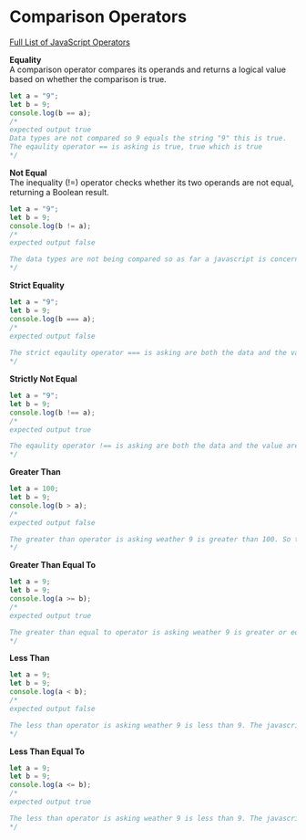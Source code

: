 # Comparison Operators

[Full List of JavaScript Operators](https://developer.mozilla.org/en-US/docs/Web/JavaScript/Guide/Expressions_and_operators#comparison_operators)

**Equality**  
A comparison operator compares its operands and returns a logical value based on whether the comparison is true.

```javascript
let a = "9";
let b = 9;
console.log(b == a);
/*
expected output true
Data types are not compared so 9 equals the string "9" this is true.
The eqaulity operator == is asking is true, true which is true 
*/
```

**Not Equal**  
The inequality (!=) operator checks whether its two operands are not equal, returning a Boolean result.

```javascript
let a = "9";
let b = 9;
console.log(b != a);
/*
expected output false

The data types are not being compared so as far a javascript is concerned the number 9 equals the string "9". JavaScript is comparing the values javascript looks inside the string and sees that the value  9  inside the quotes, does in fact equal 9 so this is true. However your asking if true is not true which is false. 
*/
```

**Strict Equality**

```javascript
let a = "9";
let b = 9;
console.log(b === a);
/*
expected output false
 
The strict eqaulity operator === is asking are both the data and the value true. The return value is false because the number 9 does not equal the string "9". 
*/
```

**Strictly Not Equal**

```javascript
let a = "9";
let b = 9;
console.log(b !== a);
/*
expected output true

The eqaulity operator !== is asking are both the data and the value are not equal. The number 9 does not equal the string "9", so the expression evaluates to true
*/
```

**Greater Than**

```javascript
let a = 100;
let b = 9;
console.log(b > a);
/*
expected output false

The greater than operator is asking weather 9 is greater than 100. So to the JavaScript compiler point of view is that 9 is not greater than 100 and returns false.
*/
```

**Greater Than Equal To**

```javascript
let a = 9;
let b = 9;
console.log(a >= b);
/*
expected output true

The greater than equal to operator is asking weather 9 is greater or equal to 9. So from the compiler's point of  view 9 is equal to 9 and returns true.
*/
```

**Less Than**

```javascript
let a = 9;
let b = 9;
console.log(a < b);
/*
expected output false

The less than operator is asking weather 9 is less than 9. The javascript compiler's sees that it is equal but not less than so it returns false.
*/
```

**Less Than Equal To**

```javascript
let a = 9;
let b = 9;
console.log(a <= b);
/*
expected output true

The less than operator is asking weather 9 is less than 9. The javascript compiler's sees that 9 is equal to 9 and so  returns true.
*/
```
